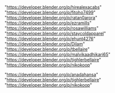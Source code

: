 "https://developer.blender.org/p/hirealexacabs"
"https://developer.blender.org/p/fitoho7499"
"https://developer.blender.org/p/ratan0arora"
"https://developer.blender.org/p/ezramills"
"https://developer.blender.org/p/rosawilliams"
"https://developer.blender.org/p/staycoldapparel"
"https://developer.blender.org/p/ehunt4276"
"https://developer.blender.org/p/Dilam"
"https://developer.blender.org/p/tbellaire"
"https://developer.blender.org/p/malvikaadhikari65"
"https://developer.blender.org/p/tighlerbellaire"
"https://developer.blender.org/p/nikokoop"
 
"https://developer.blender.org/p/anadahansa"
"https://developer.blender.org/p/tighlerbellaire"
"https://developer.blender.org/p/nikokoop"
 
